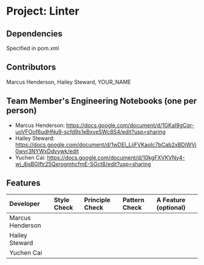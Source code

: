 # Project: Linter

## Dependencies
Specified in pom.xml

## Contributors
Marcus Henderson, Hailey Steward, YOUR_NAME

## Team Member's Engineering Notebooks (one per person)
- Marcus Henderson: https://docs.google.com/document/d/1GKaI9gCqr-uoVFOof6udHNu9-scfd9s1eBxveSWc8S4/edit?usp=sharing 
- Hailey Steward: https://docs.google.com/document/d/1wDEl_LiiFVKaoIc7bCab2xBDjWVi0wvr3NYWxDdvywk/edit
- Yuchen Cai: https://docs.google.com/document/d/10kgFXVKVNy4-wj_4jsBGIftr25QerogmhcfmE-SGct8/edit?usp=sharing

## Features


| Developer | Style Check | Principle Check | Pattern Check | A Feature (optional) |
|:----------|:------------|:----------------|:--------------|:---------------------|
| Marcus Henderson      |             |                 |               |                      |
| Hailey Steward    |             |                 |               |                      |
| Yuchen Cai      |             |                 |               |                      |


